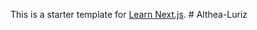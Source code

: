 This is a starter template for [Learn Next.js](https://nextjs.org/learn).
#   A l t h e a - L u r i z  
 